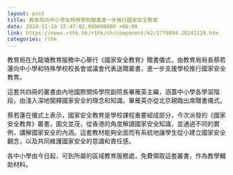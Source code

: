 ```yaml
---
layout: post
title: 教育局向中小學及特殊學校贈書進一步推行國家安全教育
date: 2024-11-19 15:47:02.000000000 +08:00
link: https://news.rthk.hk/rthk/ch/component/k2/1779894-20241119.htm
categories: rthk
---
```


教育局在九龍塘教育服務中心舉行《國家安全教育》贈書儀式，由教育局局長蔡若蓮向中小學和特殊學校校長會或議會代表送贈叢書，進一步支援學校推行國家安全教育。

這套共四冊的叢書由內地國際關係學院副院長畢雁英主編，涵蓋中小學各學習階段，由淺入深地闡釋國家安全的理念和知識。畢雁英亦從北京親臨出席贈書儀式。

蔡若蓮在儀式上表示，國家安全教育是學校課程重要組成部分，今次派發的《國家安全教育》叢書，圖文並茂，從香港的角度解讀國家安全知識，並通過不同的實例，講解國家安全的內涵。這套教材能夠全面而有系統地讓學生從小建立國家安全觀念，以及共同維護國家安全的意識和責任感。

各中小學由今日起，可到所屬的區域教育服務處，免費領取這套叢書，作為教學輔助材料。
